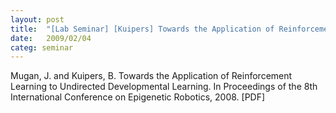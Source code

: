 ```yaml
---
layout: post
title:  "[Lab Seminar] [Kuipers] Towards the Application of Reinforcement Learning to Undirected Developmental Learning"
date:   2009/02/04
categ: seminar
---
```




Mugan, J. and Kuipers, B. Towards the Application of Reinforcement Learning to Undirected Developmental Learning. In Proceedings of the 8th International Conference on Epigenetic Robotics, 2008. [PDF]





 

